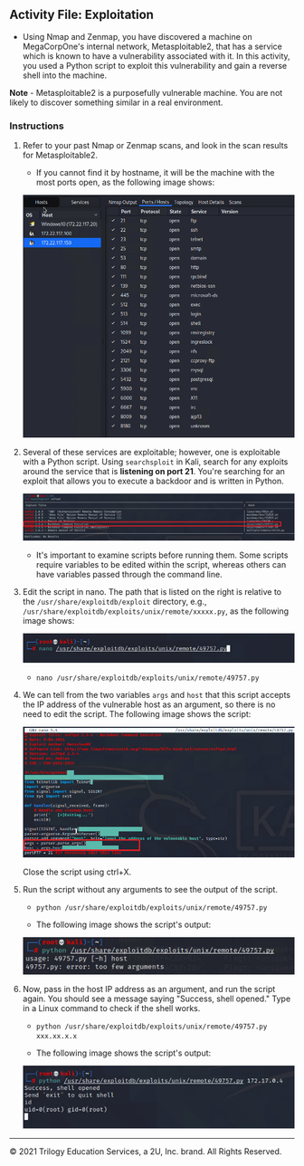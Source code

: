 ## Activity File: Exploitation

- Using Nmap and Zenmap, you have discovered a machine on MegaCorpOne's internal network, Metasploitable2, that has a service which is known to have a vulnerability associated with it. In this activity, you used a Python script to exploit this vulnerability and gain a reverse shell into the machine.

**Note** - Metasploitable2 is a purposefully vulnerable machine. You are not likely to discover something similar in a real environment.

### Instructions

1. Refer to your past Nmap or Zenmap scans, and look in the scan results for Metasploitable2. 
    - If you cannot find it by hostname, it will be the machine with the most ports open, as the following image shows:

    ![A screenshot depicts the results of the Nmap scan.](../../../images/metasploitable1.png)

2. Several of these services are exploitable; however, one is exploitable with a Python script. Using `searchsploit` in Kali, search for any exploits around the service that is **listening on port 21**. You're searching for an exploit that allows you to execute a backdoor and is written in Python.

    ![A screenshot depicts the results of the command in the terminal.](../../../images/searchsploit.png)

    - It's important to examine scripts before running them. Some scripts require variables to be edited within the script, whereas others can have variables passed through the command line.  

3. Edit the script in nano. The path that is listed on the right is relative to the `/usr/share/exploitdb/exploit` directory, e.g., `/usr/share/exploitdb/exploits/unix/remote/xxxxx.py`, as the following image shows:

    ![A screenshot depicts the file path.](../../../images/searchsploit2.png)

    - `nano /usr/share/exploitdb/exploits/unix/remote/49757.py`

4. We can tell from the two variables `args` and `host` that this script accepts the IP address of the vulnerable host as an argument, so there is no need to edit the script. The following image shows the script:

    ![A screenshot depicts the script with the two variables highlighted.](../../../images/script.png)

    Close the script using ctrl+X.

5. Run the script without any arguments to see the output of the script. 

    - `python /usr/share/exploitdb/exploits/unix/remote/49757.py`

    - The following image shows the script's output:
    
    ![A screenshot depicts a message that says "too few arguments."](../../../images/script1.png)

6. Now, pass in the host IP address as an argument, and run the script again. You should see a message saying "Success, shell opened." Type in a Linux command to check if the shell works.

    - `python /usr/share/exploitdb/exploits/unix/remote/49757.py xxx.xx.x.x`

    - The following image shows the script's output:
    
    ![A screenshot depicts a message that says "Success, shell opened."](../../../images/script2.png)


---
© 2021 Trilogy Education Services, a 2U, Inc. brand. All Rights Reserved.




